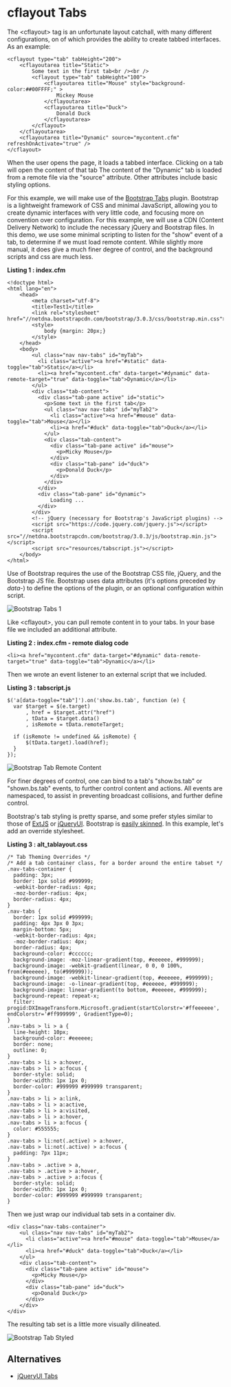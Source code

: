cflayout Tabs
===

The &lt;cflayout&gt; tag is an unfortunate layout catchall, with many different configurations, on of which provides the ability to create tabbed interfaces. As an example:

    <cflayout type="tab" tabHeight="200">
        <cflayoutarea title="Static">
            Some text in the first tab<br /><br />
            <cflayout type="tab" tabHeight="100">
                <cflayoutarea title="Mouse" style="background-color:##00FFFF;" >
                    Mickey Mouse
                </cflayoutarea>
                <cflayoutarea title="Duck">
                    Donald Duck
                </cflayoutarea>
            </cflayout>
        </cflayoutarea>
        <cflayoutarea title="Dynamic" source="mycontent.cfm" refreshOnActivate="true" />
    </cflayout>
    
When the user opens the page, it loads a tabbed interface. Clicking on a tab will open the content of that tab The content of the "Dynamic" tab is loaded from a remote file via the "source" attribute. Other attributes include basic styling options.

For this example, we will make use of the [Bootstrap Tabs](http://getbootstrap.com/javascript/#tabs) plugin. Bootstrap is a lightweight framework of CSS and minimal JavaScript, allowing you to create dynamic interfaces with very little code, and focusing more on convention over configuration. For this example, we will use a CDN (Content Delivery Network) to include the necessary jQuery and Bootstrap files. In this demo, we use some minimal scripting to listen for the "show" event of a tab, to determine if we must load remote content. While slightly more manual, it does give a much finer degree of control, and the background scripts and css are much less.

**Listing 1 : index.cfm**

    <!doctype html>
    <html lang="en">
        <head>
            <meta charset="utf-8">
            <title>Test1</title>
            <link rel="stylesheet" href="//netdna.bootstrapcdn.com/bootstrap/3.0.3/css/bootstrap.min.css">
            <style>
                body {margin: 20px;}
            </style>
        </head>
        <body>
            <ul class="nav nav-tabs" id="myTab">
              <li class="active"><a href="#static" data-toggle="tab">Static</a></li>
              <li><a href="mycontent.cfm" data-target="#dynamic" data-remote-target="true" data-toggle="tab">Dynamic</a></li>
            </ul>
            <div class="tab-content">
              <div class="tab-pane active" id="static">
                <p>Some text in the first tab</p>
                <ul class="nav nav-tabs" id="myTab2">
                  <li class="active"><a href="#mouse" data-toggle="tab">Mouse</a></li>
                  <li><a href="#duck" data-toggle="tab">Duck</a></li>
                </ul>
                <div class="tab-content">
                  <div class="tab-pane active" id="mouse">
                    <p>Micky Mouse</p>
                  </div>
                  <div class="tab-pane" id="duck">
                    <p>Donald Duck</p>
                  </div>
                </div>
              </div>
              <div class="tab-pane" id="dynamic">
                  Loading ...
              </div>
            </div>
            <!-- jQuery (necessary for Bootstrap's JavaScript plugins) -->
            <script src="https://code.jquery.com/jquery.js"></script>
            <script src="//netdna.bootstrapcdn.com/bootstrap/3.0.3/js/bootstrap.min.js"></script>
            <script src="resources/tabscript.js"></script>
        </body>
    </html>

Use of Bootstrap requires the use of the Bootstrap CSS file, jQuery, and the Bootstrap JS file. Bootstrap uses data attributes (it's options preceded by _data-_) to define the options of the plugin, or an optional configuration within script.

![Bootstrap Tabs 1](images/Bootstrap_Tab_1.jpg)

Like &lt;cflayout&gt;, you can pull remote content in to your tabs. In your base file we included an additional attribute.

**Listing 2 : index.cfm - remote dialog code**

    <li><a href="mycontent.cfm" data-target="#dynamic" data-remote-target="true" data-toggle="tab">Dynamic</a></li>
    
Then we wrote an event listener to an external script that we included.

**Listing 3 : tabscript.js**

    $('a[data-toggle="tab"]').on('show.bs.tab', function (e) {
      var $target = $(e.target)
          , href = $target.attr("href")
          , tData = $target.data()
          , isRemote = tData.remoteTarget;

      if (isRemote != undefined && isRemote) {
          $(tData.target).load(href);
      }
    });
    
![Bootstrap Tab Remote Content](images/Bootstrap_Tab_2.jpg)
    
For finer degrees of control, one can bind to a tab's "show.bs.tab" or "shown.bs.tab" events, to further control content and actions. All events are namespaced, to assist in preventing broadcast collisions, and further define control.

Bootstrap's tab styling is pretty sparse, and some prefer styles similar to those of [ExtJS](http://www.sencha.com/products/extjs/) or [jQueryUI](http://jqueryui.com). Bootstrap is [easily skinned](http://www.cutterscrossing.com/index.cfm/2013/5/20/Skinning-Bootstrap-Tabs). In this example, let's add an override stylesheet.

**Listing 3 : alt_tablayout.css**

    /* Tab Theming Overrides */
    /* Add a tab container class, for a border around the entire tabset */
    .nav-tabs-container {
      padding: 3px;
      border: 1px solid #999999;
      -webkit-border-radius: 4px;
      -moz-border-radius: 4px;
      border-radius: 4px;
    }
    .nav-tabs {
      border: 1px solid #999999;
      padding: 4px 3px 0 3px;
      margin-bottom: 5px;
      -webkit-border-radius: 4px;
      -moz-border-radius: 4px;
      border-radius: 4px;
      background-color: #cccccc;
      background-image: -moz-linear-gradient(top, #eeeeee, #999999);
      background-image: -webkit-gradient(linear, 0 0, 0 100%, from(#eeeeee), to(#999999));
      background-image: -webkit-linear-gradient(top, #eeeeee, #999999);
      background-image: -o-linear-gradient(top, #eeeeee, #999999);
      background-image: linear-gradient(to bottom, #eeeeee, #999999);
      background-repeat: repeat-x;
      filter: progid:DXImageTransform.Microsoft.gradient(startColorstr='#ffeeeeee', endColorstr='#ff999999', GradientType=0);
    }
    .nav-tabs > li > a {
      line-height: 10px;
      background-color: #eeeeee;
      border: none;
      outline: 0;
    }
    .nav-tabs > li > a:hover,
    .nav-tabs > li > a:focus {
      border-style: solid;
      border-width: 1px 1px 0;
      border-color: #999999 #999999 transparent;
    }
    .nav-tabs > li > a:link,
    .nav-tabs > li > a:active,
    .nav-tabs > li > a:visited,
    .nav-tabs > li > a:hover,
    .nav-tabs > li > a:focus {
      color: #555555;
    }
    .nav-tabs > li:not(.active) > a:hover,
    .nav-tabs > li:not(.active) > a:focus {
      padding: 7px 11px;
    }
    .nav-tabs > .active > a,
    .nav-tabs > .active > a:hover,
    .nav-tabs > .active > a:focus {
      border-style: solid;
      border-width: 1px 1px 0;
      border-color: #999999 #999999 transparent;
    }

Then we just wrap our individual tab sets in a container div.

    <div class="nav-tabs-container">
        <ul class="nav nav-tabs" id="myTab2">
          <li class="active"><a href="#mouse" data-toggle="tab">Mouse</a></li>
          <li><a href="#duck" data-toggle="tab">Duck</a></li>
        </ul>
        <div class="tab-content">
          <div class="tab-pane active" id="mouse">
            <p>Micky Mouse</p>
          </div>
          <div class="tab-pane" id="duck">
            <p>Donald Duck</p>
          </div>
        </div>
    </div>
    
The resulting tab set is a little more visually dilineated.

![Bootstrap Tab Styled](images/Bootstrap_Tab_3.jpg)

Alternatives
---

* [jQueryUI Tabs](http://jqueryui.com/tabs/)